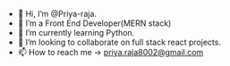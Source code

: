 - 👋 Hi, I’m @Priya-raja.
- 👀 I’m a Front End Developer(MERN stack)
- 🌱 I’m currently learning Python.
- 💞️ I’m looking to collaborate on full stack react projects.
- 📫 How to reach me -> priya.raja8002@gmail.com

<!---
Priya-raja/Priya-raja is a ✨ special ✨ repository because its `README.md` (this file) appears on your GitHub profile.
You can click the Preview link to take a look at your changes.
--->
